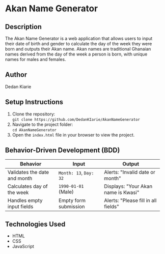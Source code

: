 # Akan Name Generator

## Description
The Akan Name Generator is a web application that allows users to input their date of birth and gender to calculate the day of the week they were born and outputs their Akan name. Akan names are traditional Ghanaian names derived from the day of the week a person is born, with unique names for males and females.

## Author
Dedan Kiarie 

## Setup Instructions
1. Clone the repository:  
   `git clone https://github.com/DedanKIarie/AkanNameGenerator`
2. Navigate to the project folder:  
   `cd AkanNameGenerator`
3. Open the `index.html` file in your browser to view the project.

## Behavior-Driven Development (BDD)
| Behavior                         | Input                      | Output                       |
|----------------------------------|----------------------------|------------------------------|
| Validates the date and month     | `Month: 13`, `Day: 32`     | Alerts: "Invalid date or month" |
| Calculates day of the week       | `1990-01-01` (Male)        | Displays: "Your Akan name is Kwasi" |
| Handles empty input fields       | Empty form submission      | Alerts: "Please fill in all fields" |

## Technologies Used
- HTML
- CSS
- JavaScript


